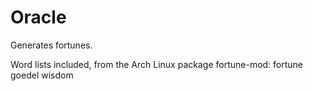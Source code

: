 Oracle
======

Generates fortunes.

Word lists included, from the Arch Linux package fortune-mod:
fortune
goedel
wisdom
